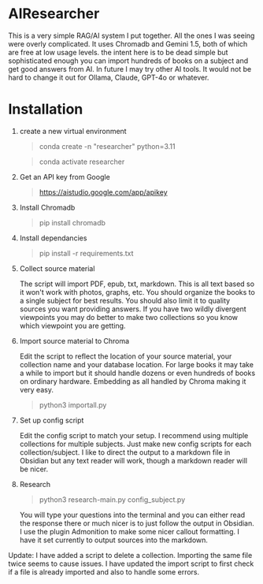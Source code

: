 # AIResearcher
This is a very simple RAG/AI system I put together. All the ones I was seeing were overly complicated. It uses Chromadb and Gemini 1.5, both of which are free at low usage levels. the intent here is to be dead simple but sophisticated enough you can import hundreds of books on a subject and get good answers from AI. In future I may try other AI tools. It would not be hard to change it out for Ollama, Claude, GPT-4o or whatever.

# Installation
1. create a new virtual environment
   > conda create -n "researcher" python=3.11
   
   > conda activate researcher
2. Get an API key from Google
    > https://aistudio.google.com/app/apikey
3. Install Chromadb
    > pip install chromadb
4. Install dependancies
    > pip install -r requirements.txt
5. Collect source material

    The script will import PDF, epub, txt, markdown. This is all text based so it won't work with photos, graphs, etc. You should organize the books to a single subject for best results. You should also limit it to quality sources you want providing answers. If you have two wildly divergent viewpoints you may do better to make two collections so you know which viewpoint you are getting. 
6. Import source material to Chroma

    Edit the script to reflect the location of your source material, your collection name and your database location. For large books it may take a while to import but it should handle dozens or even hundreds of books on ordinary hardware. Embedding as all handled by Chroma making it very easy.
   > python3 importall.py
7. Set up config script

     Edit the config script to match your setup. I recommend using multiple collections for multiple subjects. Just make new config scripts for each collection/subject. I like to direct the output to a markdown file in Obsidian but any text reader will work, though a markdown reader will be nicer.  
8. Research
   > python3 research-main.py config_subject.py

   You will type your questions into the terminal and you can either read the response there or much nicer is to just follow the output in Obsidian. I use the plugin Admonition to make some nicer callout formatting. I have it set currently to output sources into the markdown.

Update: I have added a script to delete a collection. Importing the same file twice seems to cause issues. I have updated the import script to first check if a file is already imported and also to handle some errors.
